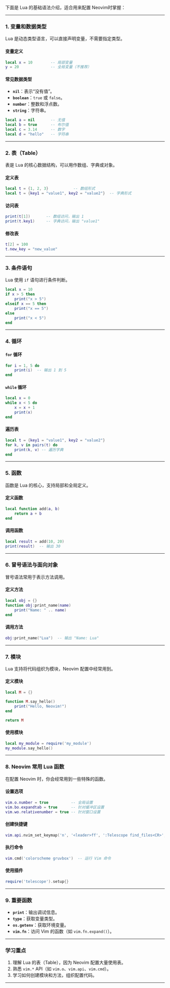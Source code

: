 下面是 Lua 的基础语法介绍，适合用来配置 Neovim时掌握：

---

### **1. 变量和数据类型**
Lua 是动态类型语言，可以直接声明变量，不需要指定类型。

#### 变量定义
```lua
local x = 10        -- 局部变量
y = 20              -- 全局变量（不推荐）
```

#### 常见数据类型
- **`nil`**：表示“没有值”。
- **`boolean`**：`true` 或 `false`。
- **`number`**：整数和浮点数。
- **`string`**：字符串。

```lua
local a = nil       -- 无值
local b = true      -- 布尔值
local c = 3.14      -- 数字
local d = "hello"   -- 字符串
```

---

### **2. 表（Table）**
表是 Lua 的核心数据结构，可以用作数组、字典或对象。

#### 定义表
```lua
local t = {1, 2, 3}           -- 数组形式
local t = {key1 = "value1", key2 = "value2"}  -- 字典形式
```

#### 访问表
```lua
print(t[1])       -- 数组访问，输出 1
print(t.key1)     -- 字典访问，输出 "value1"
```

#### 修改表
```lua
t[2] = 100
t.new_key = "new_value"
```

---

### **3. 条件语句**
Lua 使用 `if` 语句进行条件判断。

```lua
local x = 10
if x > 5 then
    print("x > 5")
elseif x == 5 then
    print("x == 5")
else
    print("x < 5")
end
```

---

### **4. 循环**
#### **`for` 循环**
```lua
for i = 1, 5 do
    print(i)  -- 输出 1 到 5
end
```

#### **`while` 循环**
```lua
local x = 0
while x < 5 do
    x = x + 1
    print(x)
end
```

#### **遍历表**
```lua
local t = {key1 = "value1", key2 = "value2"}
for k, v in pairs(t) do
    print(k, v) -- 遍历字典
end
```

---

### **5. 函数**
函数是 Lua 的核心，支持局部和全局定义。

#### 定义函数
```lua
local function add(a, b)
    return a + b
end
```

#### 调用函数
```lua
local result = add(10, 20)
print(result)  -- 输出 30
```

---

### **6. 冒号语法与面向对象**
冒号语法常用于表示方法调用。

#### 定义方法
```lua
local obj = {}
function obj:print_name(name)
    print("Name: " .. name)
end
```

#### 调用方法
```lua
obj:print_name("Lua")  -- 输出 "Name: Lua"
```

---

### **7. 模块**
Lua 支持将代码组织为模块，Neovim 配置中经常用到。

#### 定义模块
```lua
local M = {}

function M.say_hello()
    print("Hello, Neovim!")
end

return M
```

#### 使用模块
```lua
local my_module = require('my_module')
my_module.say_hello()
```

---

### **8. Neovim 常用 Lua 函数**
在配置 Neovim 时，你会经常用到一些特殊的函数。

#### 设置选项
```lua
vim.o.number = true          -- 全局设置
vim.bo.expandtab = true      -- 针对缓冲区设置
vim.wo.relativenumber = true -- 针对窗口设置
```

#### 创建快捷键
```lua
vim.api.nvim_set_keymap('n', '<leader>ff', ':Telescope find_files<CR>', { noremap = true, silent = true })
```

#### 执行命令
```lua
vim.cmd('colorscheme gruvbox')  -- 运行 Vim 命令
```

#### 使用插件
```lua
require('telescope').setup{}
```

---

### **9. 重要函数**
- **`print`**：输出调试信息。
- **`type`**：获取变量类型。
- **`os.getenv`**：获取环境变量。
- **`vim.fn`**：访问 Vim 的函数（如 `vim.fn.expand()`）。

---

### 学习重点
1. 理解 Lua 的表（Table），因为 Neovim 配置大量使用表。
2. 熟悉 `vim.*` API（如 `vim.o`、`vim.api`、`vim.cmd`）。
3. 学习如何创建模块和方法，组织配置代码。

---

